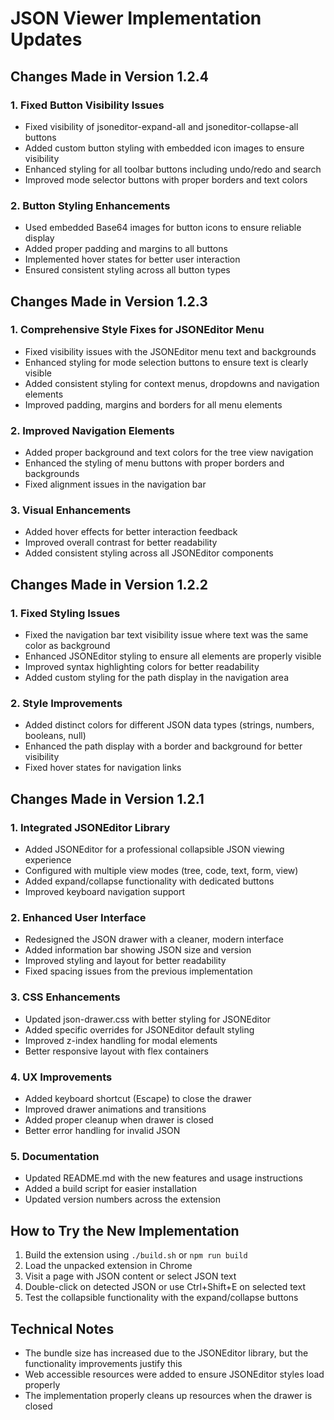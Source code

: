 # JSON Viewer Implementation Updates

## Changes Made in Version 1.2.4

### 1. Fixed Button Visibility Issues
- Fixed visibility of jsoneditor-expand-all and jsoneditor-collapse-all buttons
- Added custom button styling with embedded icon images to ensure visibility
- Enhanced styling for all toolbar buttons including undo/redo and search
- Improved mode selector buttons with proper borders and text colors

### 2. Button Styling Enhancements
- Used embedded Base64 images for button icons to ensure reliable display
- Added proper padding and margins to all buttons
- Implemented hover states for better user interaction
- Ensured consistent styling across all button types

## Changes Made in Version 1.2.3

### 1. Comprehensive Style Fixes for JSONEditor Menu
- Fixed visibility issues with the JSONEditor menu text and backgrounds
- Enhanced styling for mode selection buttons to ensure text is clearly visible
- Added consistent styling for context menus, dropdowns and navigation elements
- Improved padding, margins and borders for all menu elements

### 2. Improved Navigation Elements
- Added proper background and text colors for the tree view navigation
- Enhanced the styling of menu buttons with proper borders and backgrounds
- Fixed alignment issues in the navigation bar

### 3. Visual Enhancements
- Added hover effects for better interaction feedback
- Improved overall contrast for better readability
- Added consistent styling across all JSONEditor components

## Changes Made in Version 1.2.2

### 1. Fixed Styling Issues
- Fixed the navigation bar text visibility issue where text was the same color as background
- Enhanced JSONEditor styling to ensure all elements are properly visible
- Improved syntax highlighting colors for better readability
- Added custom styling for the path display in the navigation area

### 2. Style Improvements
- Added distinct colors for different JSON data types (strings, numbers, booleans, null)
- Enhanced the path display with a border and background for better visibility
- Fixed hover states for navigation links

## Changes Made in Version 1.2.1

### 1. Integrated JSONEditor Library
- Added JSONEditor for a professional collapsible JSON viewing experience
- Configured with multiple view modes (tree, code, text, form, view)
- Added expand/collapse functionality with dedicated buttons
- Improved keyboard navigation support

### 2. Enhanced User Interface
- Redesigned the JSON drawer with a cleaner, modern interface
- Added information bar showing JSON size and version
- Improved styling and layout for better readability
- Fixed spacing issues from the previous implementation

### 3. CSS Enhancements
- Updated json-drawer.css with better styling for JSONEditor
- Added specific overrides for JSONEditor default styling
- Improved z-index handling for modal elements
- Better responsive layout with flex containers

### 4. UX Improvements
- Added keyboard shortcut (Escape) to close the drawer
- Improved drawer animations and transitions
- Added proper cleanup when drawer is closed
- Better error handling for invalid JSON

### 5. Documentation
- Updated README.md with the new features and usage instructions
- Added a build script for easier installation
- Updated version numbers across the extension

## How to Try the New Implementation
1. Build the extension using `./build.sh` or `npm run build`
2. Load the unpacked extension in Chrome
3. Visit a page with JSON content or select JSON text
4. Double-click on detected JSON or use Ctrl+Shift+E on selected text
5. Test the collapsible functionality with the expand/collapse buttons

## Technical Notes
- The bundle size has increased due to the JSONEditor library, but the functionality improvements justify this
- Web accessible resources were added to ensure JSONEditor styles load properly
- The implementation properly cleans up resources when the drawer is closed
